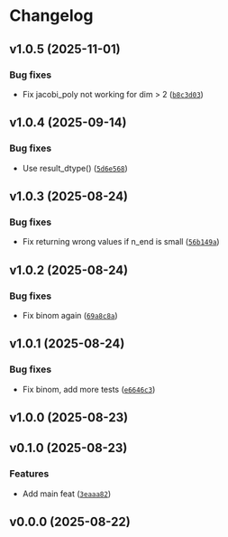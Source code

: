 # Changelog

## v1.0.5 (2025-11-01)

### Bug fixes

- Fix jacobi_poly not working for dim > 2 ([`b8c3d03`](https://github.com/34j/jacobi-poly/commit/b8c3d03f7301c18a7a23a5354e9be6d273a29a38))

## v1.0.4 (2025-09-14)

### Bug fixes

- Use result_dtype() ([`5d6e568`](https://github.com/34j/jacobi-poly/commit/5d6e568e56fd6c2ef568b640d6b0c8c043145193))

## v1.0.3 (2025-08-24)

### Bug fixes

- Fix returning wrong values if n_end is small ([`56b149a`](https://github.com/34j/jacobi-poly/commit/56b149ac425a016ee9dddfb8aa9e2e3ebf5e03a5))

## v1.0.2 (2025-08-24)

### Bug fixes

- Fix binom again ([`69a8c8a`](https://github.com/34j/jacobi-poly/commit/69a8c8afb35c672df86c98562dac9e893d4df797))

## v1.0.1 (2025-08-24)

### Bug fixes

- Fix binom, add more tests ([`e6646c3`](https://github.com/34j/jacobi-poly/commit/e6646c30de9b6f21bf29ecbae1118683a35f9cc5))

## v1.0.0 (2025-08-23)

## v0.1.0 (2025-08-23)

### Features

- Add main feat ([`3eaaa82`](https://github.com/34j/jacobi-poly/commit/3eaaa82c3db956aae9c0c72dcdd1f5a48e009864))

## v0.0.0 (2025-08-22)

